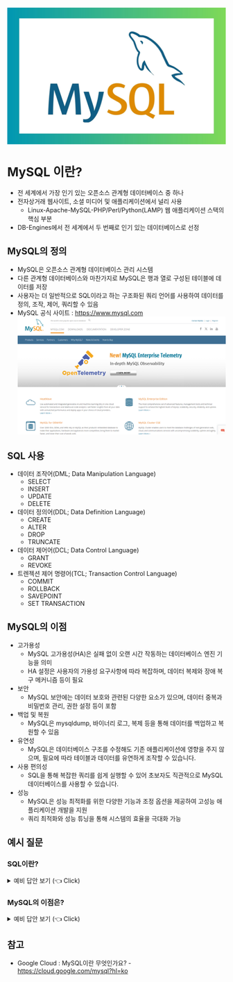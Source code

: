 ![img.png](../../img/img.png)
# MySQL 이란?
- 전 세계에서 가장 인기 있는 오픈소스 관계형 데이터베이스 중 하나
- 전자상거래 웹사이트, 소셜 미디어 및 애플리케이션에서 널리 사용
  - Linux-Apache-MySQL-PHP/Perl/Python(LAMP) 웹 애플리케이션 스택의 핵심 부분
- DB-Engines에서 전 세계에서 두 번째로 인기 있는 데이터베이스로 선정

## MySQL의 정의
- MySQL은 오픈소스 관계형 데이터베이스 관리 시스템
- 다른 관계형 데이터베이스와 마찬가지로 MySQL은 행과 열로 구성된 테이블에 데이터를 저장
- 사용자는 더 일반적으로 SQL이라고 하는 구조화된 쿼리 언어를 사용하여 데이터를 정의, 조작, 제어, 쿼리할 수 있음
- MySQL 공식 사이트 : https://www.mysql.com  
![img_1.png](../../img/img_1.png)

## SQL 사용
- 데이터 조작어(DML; Data Manipulation Language)
  - SELECT
  - INSERT
  - UPDATE
  - DELETE
- 데이터 정의어(DDL; Data Definition Language)
  - CREATE
  - ALTER
  - DROP
  - TRUNCATE
- 데이터 제어어(DCL; Data Control Language)
  - GRANT
  - REVOKE
- 트렌젝션 제어 명령어(TCL; Transaction Control Language)
  - COMMIT
  - ROLLBACK
  - SAVEPOINT
  - SET TRANSACTION

## MySQL의 이점
- 고가용성
  - MySQL 고가용성(HA)은 실패 없이 오랜 시간 작동하는 데이터베이스 엔진 기능을 의미
  - HA 설정은 사용자의 가용성 요구사항에 따라 복잡하며, 데이터 복제와 장애 복구 메커니즘 등이 필요
- 보안
  - MySQL 보안에는 데이터 보호와 관련된 다양한 요소가 있으며, 데이터 중복과 비밀번호 관리, 권한 설정 등이 포함
- 백업 및 복원
  - MySQL은 mysqldump, 바이너리 로그, 복제 등을 통해 데이터를 백업하고 복원할 수 있음
- 유연성
  - MySQL은 데이터베이스 구조를 수정해도 기존 애플리케이션에 영향을 주지 않으며, 필요에 따라 테이블과 데이터를 유연하게 조작할 수 있습니다.
- 사용 편의성
  - SQL을 통해 복잡한 쿼리를 쉽게 실행할 수 있어 초보자도 직관적으로 MySQL 데이터베이스를 사용할 수 있습니다.
- 성능
  - MySQL은 성능 최적화를 위한 다양한 기능과 조정 옵션을 제공하여 고성능 애플리케이션 개발을 지원
  - 쿼리 최적화와 성능 튜닝을 통해 시스템의 효율을 극대화 가능  

## 예시 질문
### SQL이란?

<details>
   <summary> 예비 답안 보기 (👈 Click)</summary>
<br />

SQL(Structured Query Language)은 데이터베이스에서 데이터를 정의, 조작, 제어하고 쿼리하는 표준 언어입니다. 데이터를 삽입하거나 업데이트, 삭제, 조회하는 DML, 테이블과 같은 데이터 구조를 관리하는 DDL, 사용자 권한을 제어하는 DCL, 트랜잭션을 관리하는 TCL 등 다양한 명령어 집합을 제공합니다.

</details>

### MySQL의 이점은?

<details>
   <summary> 예비 답안 보기 (👈 Click)</summary>
<br />

MySQL은 고가용성, 보안, 백업 및 복원, 유연성, 사용 편의성, 성능 등 여러 가지 이점을 제공합니다. 고가용성과 복구 메커니즘으로 안정적인 운영을 보장하며, SQL을 통한 데이터 조작이 쉬워 다양한 규모의 애플리케이션에서 사용하기 좋습니다.

</details>

## 참고
- Google Cloud : MySQL이란 무엇인가요? - https://cloud.google.com/mysql?hl=ko